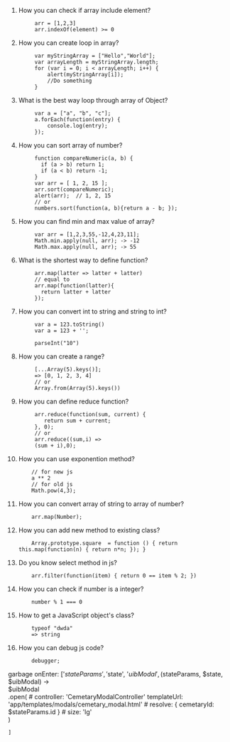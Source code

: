 1. How you can check if array include element?
            
            arr = [1,2,3]
            arr.indexOf(element) >= 0
2. How you can create loop in array?
            
            var myStringArray = ["Hello","World"];
            var arrayLength = myStringArray.length;
            for (var i = 0; i < arrayLength; i++) {
                alert(myStringArray[i]);
                //Do something
            }
3. What is the best way loop through array of Object?
            
            var a = ["a", "b", "c"];
            a.forEach(function(entry) {
                console.log(entry);
            });
4. How you can sort array of number?
            
            function compareNumeric(a, b) {
              if (a > b) return 1;
              if (a < b) return -1;
            }
            var arr = [ 1, 2, 15 ];
            arr.sort(compareNumeric);
            alert(arr);  // 1, 2, 15
            // or
            numbers.sort(function(a, b){return a - b; });
5. How you can find min and max value of array?
            
            var arr = [1,2,3,55,-12,4,23,11];
            Math.min.apply(null, arr); -> -12
            Math.max.apply(null, arr); -> 55
            
6. What is the shortest way to define function?
            
            arr.map(latter => latter + latter) 
            // equal to
            arr.map(function(latter){
              return latter + latter
            });
7. How you can convert int to string and string to int?
            
            var a = 123.toString()
            var a = 123 + '';
            
            parseInt("10")
            
8. How you can create a range?
            
            [...Array(5).keys()];
            => [0, 1, 2, 3, 4]
            // or 
            Array.from(Array(5).keys())
9. How you can define reduce function?
            
            arr.reduce(function(sum, current) {
               return sum + current;
            }, 0);
            // or
            arr.reduce((sum,i) =>
            (sum + i),0);
10. How you can use exponention method?
            
            // for new js 
            a ** 2 
            // for old js
            Math.pow(4,3);
11. How you can convert array of string to array of number?
            
            arr.map(Number);
12. How you can add new method to existing class?
            
            Array.prototype.square  = function () { return this.map(function(n) { return n*n; }); }
13. Do you know select method in js?
            
            arr.filter(function(item) { return 0 == item % 2; })
            
14. How you can check if number is a integer?
            
            number % 1 === 0
15. How to get a JavaScript object's class?
            
            typeof "dwda" 
            => string
16. How you can debug js code?
            
            debugger;
garbage
onEnter: ['$stateParams', '$state', '$uibModal',
      ($stateParams, $state, $uibModal) ->   
         $uibModal    
          .open(
           # controller: 'CemetaryModalController'
             templateUrl: 'app/templates/modals/cemetary_modal.html'
           # resolve: { cemetaryId: $stateParams.id }
           # size: 'lg'    
          ) 

    ]    
